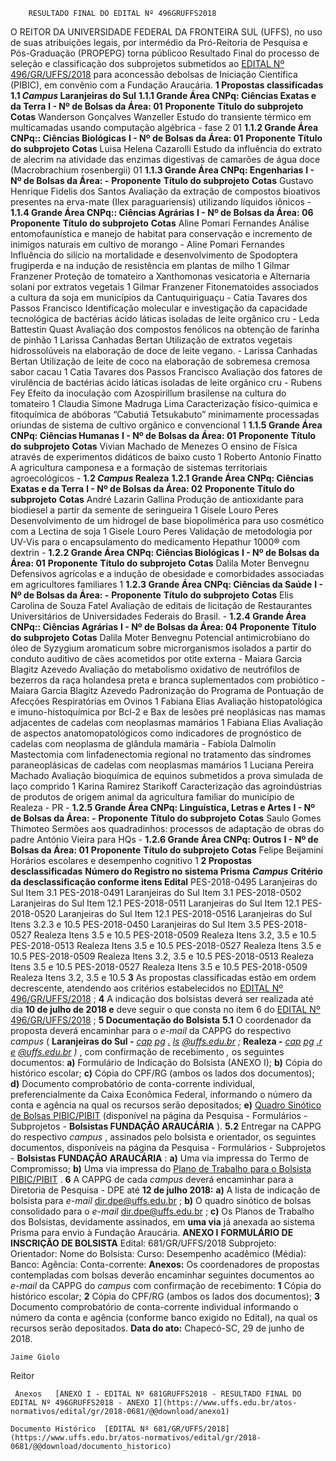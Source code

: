         RESULTADO FINAL DO EDITAL Nº 496GRUFFS2018  

 O REITOR DA UNIVERSIDADE FEDERAL DA FRONTEIRA SUL (UFFS), no uso de suas atribuições legais, por intermédio da Pró-Reitoria de Pesquisa e Pós-Graduação (PROPEPG) torna públicoo Resultado Final do processo de seleção e classificação dos subprojetos submetidos ao [EDITAL Nº 496/GR/UFFS/2018](https://www.uffs.edu.br/atos-normativos/edital/gr/2018-0496)  para aconcessão debolsas de Iniciação Científica (PIBIC), em convênio com a Fundação Araucária.  **1 Propostas classificadas**  **1.1 *Campus* Laranjeiras do Sul**  **1.1.1 Grande Área CNPq: Ciências Exatas e da Terra**  **I - Nº de Bolsas da Área: 01**      **Proponente**    **Título do subprojeto**    **Cotas**      Wanderson Gonçalves Wanzeller   Estudo do transiente térmico em multicamadas usando computação algébrica - fase 2   01     **1.1.2 Grande Área CNPq:: Ciências Biológicas**  **I - Nº de Bolsas da Área: 01**      **Proponente**    **Título do subprojeto**    **Cotas**      Luisa Helena Cazarolli   Estudo da influência do extrato de alecrim na atividade das enzimas digestivas de camarões de água doce (Macrobrachium rosenbergii)   01     **1.1.3 Grande Área CNPq: Engenharias**  **I - Nº de Bolsas da Área: -**      **Proponente**    **Título do subprojeto**    **Cotas**      Gustavo Henrique Fidelis dos Santos   Avaliação da extração de compostos bioativos presentes na erva-mate (Ilex paraguariensis) utilizando líquidos iônicos   -     **1.1.4 Grande Área CNPq:: Ciências Agrárias**  **I - Nº de Bolsas da Área: 06**      **Proponente**    **Título do subprojeto**    **Cotas**      Aline Pomari Fernandes   Análise entomofaunística e manejo de habitat para conservação e incremento de inimigos naturais em cultivo de morango   -     Aline Pomari Fernandes   Influência do silício na mortalidade e desenvolvimento de Spodoptera frugiperda e na indução de resistência em plantas de milho   1     Gilmar Franzener   Proteção de tomateiro a Xanthomonas vesicatoria e Alternaria solani por extratos vegetais   1     Gilmar Franzener   Fitonematoides associados a cultura da soja em municípios da Cantuquiriguaçu   -     Catia Tavares dos Passos Francisco   Identificação molecular e investigação da capacidade tecnológica de bactérias ácido láticas isoladas de leite orgânico cru   -     Leda Battestin Quast   Avaliação dos compostos fenólicos na obtenção de farinha de pinhão   1     Larissa Canhadas Bertan   Utilização de extratos vegetais hidrossolúveis na elaboração de doce de leite vegano.   -     Larissa Canhadas Bertan   Utilização de leite de coco na elaboração de sobremesa cremosa sabor cacau   1     Catia Tavares dos Passos Francisco   Avaliação dos fatores de virulência de bactérias ácido láticas isoladas de leite orgânico cru   -     Rubens Fey   Efeito da inoculação com Azospirillum brasilense na cultura do tomateiro   1     Claudia Simone Madruga Lima   Caracterização físico-quimica e fitoquímica de abóboras “Cabutiá Tetsukabuto” minimamente processadas oriundas de sistema de cultivo orgânico e convencional   1     **1.1.5 Grande Área CNPq: Ciências Humanas**  **I - Nº de Bolsas da Área: 01**      **Proponente**    **Título do subprojeto**    **Cotas**      Vivian Machado de Menezes   O ensino de Física através de experimentos didáticos de baixo custo   1     Roberto Antonio Finatto   A agricultura camponesa e a formação de sistemas territoriais agroecológicos   -     **1.2 *Campus* Realeza**  **1.2.1 Grande Área CNPq: Ciências Exatas e da Terra**  **I - Nº de Bolsas da Área: 02**      **Proponente**    **Título do subprojeto**    **Cotas**      André Lazarin Gallina   Produção de antioxidante para biodiesel a partir da semente de seringueira   1     Gisele Louro Peres   Desenvolvimento de um hidrogel de base biopolimérica para uso cosmético com a Lectina de soja   1     Gisele Louro Peres   Validação de metodologia por UV-Vis para o encapsulamento do medicamento Hepathur 1000® com dextrin   -     **1.2.2 Grande Área CNPq: Ciências Biológicas**  **I - Nº de Bolsas da Área: 01**      **Proponente**    **Título do subprojeto**    **Cotas**      Dalila Moter Benvegnu   Defensivos agrícolas e a indução de obesidade e comorbidades associadas em agricultores familiares   1     **1.2.3 Grande Área CNPq: Ciências da Saúde**  **I - Nº de Bolsas da Área: -**      **Proponente**    **Título do subprojeto**    **Cotas**      Elis Carolina de Souza Fatel   Avaliação de editais de licitação de Restaurantes Universitários de Universidades Federais do Brasil.   -     **1.2.4 Grande Área CNPq:: Ciências Agrárias**  **I - Nº de Bolsas da Área: 04**      **Proponente**    **Título do subprojeto**    **Cotas**      Dalila Moter Benvegnu   Potencial antimicrobiano do óleo de Syzygium aromaticum sobre microrganismos isolados a partir do conduto auditivo de cães acometidos por otite externa   -     Maiara Garcia Blagitz Azevedo   Avaliação do metabolismo oxidativo de neutrófilos de bezerros da raça holandesa preta e branca suplementados com probiótico   -     Maiara Garcia Blagitz Azevedo   Padronização do Programa de Pontuação de Afecções Respiratórias em Ovinos   1     Fabiana Elias   Avaliação histopatológica e imuno-histoquímica por Bcl-2 e Bax de lesões pré neoplásicas nas mamas adjacentes de cadelas com neoplasmas mamários   1     Fabiana Elias   Avaliação de aspectos anatomopatológicos como indicadores de prognóstico de cadelas com neoplasma de glândula mamária   -     Fabíola Dalmolin   Mastectomia com linfadenectomia regional no tratamento das síndromes paraneoplásicas de cadelas com neoplasmas mamários   1     Luciana Pereira Machado   Avaliação bioquímica de equinos submetidos a prova simulada de laço comprido   1     Karina Ramirez Starikoff   Caracterização das agroindústrias de produtos de origem animal da agricultura familiar do município de Realeza - PR   -     **1.2.5 Grande Área CNPq: Linguística, Letras e Artes**  **I - Nº de Bolsas da Área: -**      **Proponente**    **Título do subprojeto**    **Cotas**      Saulo Gomes Thimoteo   Sermões aos quadradinhos: processos de adaptação de obras do padre António Vieira para HQs   -     **1.2.6 Grande Área CNPq: Outros**  **I - Nº de Bolsas da Área: 01**      **Proponente**    **Título do subprojeto**    **Cotas**      Felipe Beijamini   Horários escolares e desempenho cognitivo   1      **2 Propostas desclassificadas**      **Número do Registro no sistema Prisma**     ***Campus***    **Critério da desclassificação conforme itens Edital**      PES-2018-0495   Laranjeiras do Sul   Item 3.1     PES-2018-0491   Laranjeiras do Sul   Item 3.1     PES-2018-0502   Laranjeiras do Sul   Item 12.1     PES-2018-0511   Laranjeiras do Sul   Item 12.1     PES-2018-0520   Laranjeiras do Sul   Item 12.1     PES-2018-0516   Laranjeiras do Sul   Itens 3.2.3 e 10.5     PES-2018-0450   Laranjeiras do Sul   Item 3.5     PES-2018-0527   Realeza   Itens 3.5 e 10.5     PES-2018-0509   Realeza   Itens 3.2, 3.5 e 10.5     PES-2018-0513   Realeza   Itens 3.5 e 10.5     PES-2018-0527   Realeza   Itens 3.5 e 10.5     PES-2018-0509   Realeza   Itens 3.2, 3.5 e 10.5     PES-2018-0513   Realeza   Itens 3.5 e 10.5     PES-2018-0527   Realeza   Itens 3.5 e 10.5     PES-2018-0509   Realeza   Itens 3.2, 3.5 e 10.5       **3** As propostas classificadas estão em ordem decrescente, atendendo aos critérios estabelecidos no [EDITAL Nº 496/GR/UFFS/2018](https://www.uffs.edu.br/atos-normativos/edital/gr/2018-0496)  ;   **4** A indicação dos bolsistas deverá ser realizada até dia **10 de julho de 2018 e** deve seguir o que consta no item 6 do [EDITAL Nº 496/GR/UFFS/2018](https://www.uffs.edu.br/atos-normativos/edital/gr/2018-0496)  ;  **5 Documentação do Bolsista**  **5.1** O coordenador da proposta deverá encaminhar para o *e-mail* da CAPPG do respectivo *campus* ( **Laranjeiras do Sul -**   [*cap*](mailto:cappg.ls@uffs.edu.br)   [*pg*](mailto:cappg.ls@uffs.edu.br)   [*.*](mailto:cappg.ls@uffs.edu.br)   [*ls*](mailto:cappg.ls@uffs.edu.br)   [*@uffs.edu.br*](mailto:cappg.ls@uffs.edu.br)  *;*   **Realeza -**   [*cap*](mailto:cappg.re@uffs.edu.br)   [*pg*](mailto:cappg.re@uffs.edu.br)   [*.r*](mailto:cappg.re@uffs.edu.br)   [*e*](mailto:cappg.re@uffs.edu.br)   [*@uffs.edu.br*](mailto:cappg.re@uffs.edu.br)  *)* , com confirmação de recebimento *,* os seguintes documentos: **a)** Formulário de Indicação do Bolsista (ANEXO I); **b)** Cópia do histórico escolar; **c)** Cópia do CPF/RG (ambos os lados dos documentos); **d)** Documento comprobatório de conta-corrente individual, preferencialmente da Caixa Econômica Federal, informando o número da conta e agência na qual os recursos serão depositados; **e)**  [Quadro Sinótico de Bolsas PIBIC/PIBIT](https://www.uffs.edu.br/pastas-ocultas/bd/pro-reitoria-de-pesquisa-e-pos-graducao/repositorio-de-arquivos/arquivos-da-pesquisa/quadro-sinotico-de-bolsas-pibic-pibit-2018)  (disponível na página da Pesquisa - Formulários - Subprojetos - **Bolsistas FUNDAÇÃO ARAUCÁRIA** ). **5.2** Entregar na CAPPG do respectivo *campus* , assinados pelo bolsista e orientador, os seguintes documentos, disponíveis na página da Pesquisa - Formulários - Subprojetos - **Bolsistas FUNDAÇÃO ARAUCÁRIA** : **a)** Uma via impressa do Termo de Compromisso; **b)** Uma via impressa do [Plano de Trabalho para o Bolsista PIBIC/PIBIT](https://www.uffs.edu.br/pastas-ocultas/bd/pro-reitoria-de-pesquisa-e-pos-graducao/repositorio-de-arquivos/arquivos-da-pesquisa/plano-de-trabalho-para-o-bolsista-pibic-pibit-2018)  .   **6** A CAPPG de cada *campus* deverá encaminhar para a Diretoria de Pesquisa - DPE até **12 de julho 2018:**  **a)** A lista de indicação de bolsista para *e-mail*  [dir.dpe@uffs.edu.br](mailto:dir.dpe@uffs.edu.br)  ; **b)** O quadro sinótico de bolsas consolidado para o *e-mail*  [dir.dpe@uffs.edu.br](mailto:dir.dpe@uffs.edu.br)  ; **c)** Os Planos de Trabalho dos Bolsistas, devidamente assinados, em **uma via** já anexada ao sistema Prisma para envio à Fundação Araucária.   **ANEXO I**   **FORMULÁRIO DE INSCRIÇÃO DE BOLSISTA**        Edital: 681/GR/UFFS/2018     Subprojeto:     Orientador:           Nome do Bolsista:     Curso:     Desempenho acadêmico (Média):     Banco:     Agência:     Conta-corrente:      **Anexos:**  Os coordenadores de propostas contempladas com bolsas deverão encaminhar seguintes documentos ao *e-mail* da CAPPG do *campus* com confirmação de recebimento: **1** Cópia do histórico escolar; **2** Cópia do CPF/RG (ambos os lados dos documentos); **3** Documento comprobatório de conta-corrente individual informando o número da conta e agência (conforme banco exigido no Edital), na qual os recursos serão depositados.    **Data do ato:** Chapecó-SC, 29 de junho de 2018.   
 

    Jaime Giolo   
 Reitor 

     Anexos   [ANEXO I - EDITAL Nº 681GRUFFS2018 - RESULTADO FINAL DO EDITAL Nº 496GRUFFS2018 - ANEXO I](https://www.uffs.edu.br/atos-normativos/edital/gr/2018-0681/@@download/anexo1)  

    Documento Histórico  [EDITAL Nº 681/GR/UFFS/2018](https://www.uffs.edu.br/atos-normativos/edital/gr/2018-0681/@@download/documento_historico)     
      